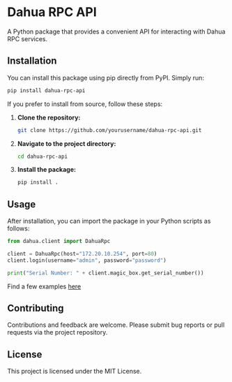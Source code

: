 # Dahua RPC API

A Python package that provides a convenient API for interacting with Dahua RPC services.

## Installation

You can install this package using pip directly from PyPI. Simply run:

```bash
pip install dahua-rpc-api
```

If you prefer to install from source, follow these steps:

1. **Clone the repository:**

   ```bash
   git clone https://github.com/yourusername/dahua-rpc-api.git
   ```

2. **Navigate to the project directory:**

   ```bash
   cd dahua-rpc-api
   ```

3. **Install the package:**

   ```bash
   pip install .
   ```

## Usage

After installation, you can import the package in your Python scripts as follows:

```python
from dahua.client import DahuaRpc

client = DahuaRpc(host="172.20.10.254", port=80)
client.login(username="admin", password="password")

print("Serial Number: " + client.magic_box.get_serial_number())
```

Find a few examples [here](./examples/)

## Contributing

Contributions and feedback are welcome. Please submit bug reports or pull requests via the project repository.

## License

This project is licensed under the MIT License.

